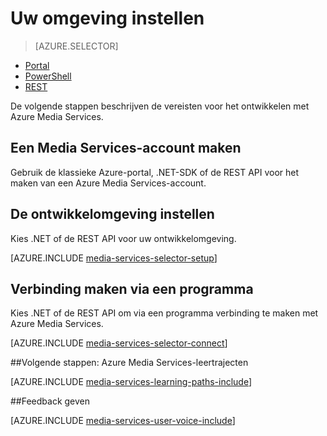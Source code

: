 <properties
    pageTitle="Instellen van uw omgeving | Microsoft Azure"
    description="Uw omgeving instellen voor het ontwikkelen met Azure Media Services."
    services="media-services"
    documentationCenter=""
    authors="Juliako"
    manager="erikre"
    editor=""/>

<tags
    ms.service="media-services"
    ms.workload="media"
    ms.tgt_pltfrm="na"
    ms.devlang="na"
    ms.topic="get-started-article"
    ms.date="06/22/2016"
    ms.author="juliako"/>

# Uw omgeving instellen

> [AZURE.SELECTOR]
- [Portal](media-services-create-account.md)
- [PowerShell](media-services-manage-with-powershell.md)
- [REST](https://msdn.microsoft.com/library/azure/dn167014.aspx)
<a id="create_account"></a>

De volgende stappen beschrijven de vereisten voor het ontwikkelen met Azure Media Services.

## Een Media Services-account maken

Gebruik de klassieke Azure-portal, .NET-SDK of de REST API voor het maken van een Azure Media Services-account.

<a id="setup_dev_env"></a>
## De ontwikkelomgeving instellen  

Kies .NET of de REST API voor uw ontwikkelomgeving.

[AZURE.INCLUDE [media-services-selector-setup](../../includes/media-services-selector-setup.md)]

<a id="connect"></a>
## Verbinding maken via een programma

Kies .NET of de REST API om via een programma verbinding te maken met Azure Media Services.

[AZURE.INCLUDE [media-services-selector-connect](../../includes/media-services-selector-connect.md)]


##Volgende stappen: Azure Media Services-leertrajecten

[AZURE.INCLUDE [media-services-learning-paths-include](../../includes/media-services-learning-paths-include.md)]

##Feedback geven

[AZURE.INCLUDE [media-services-user-voice-include](../../includes/media-services-user-voice-include.md)]




<!--HONumber=ago16_HO4-->


